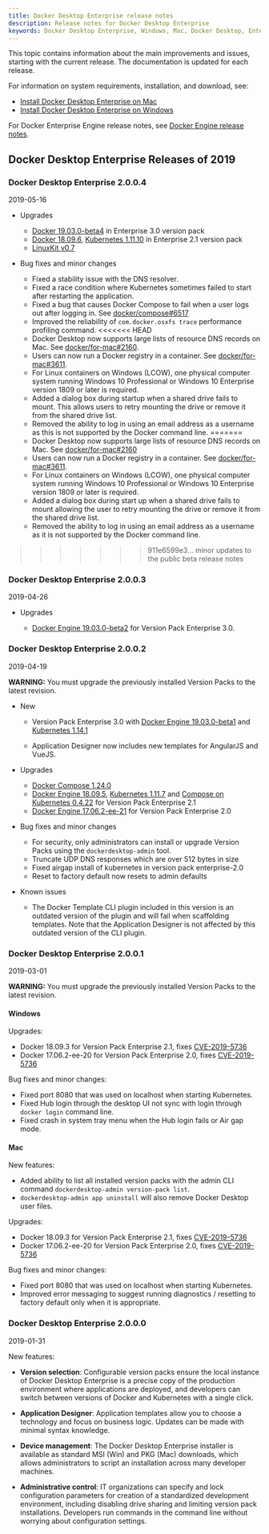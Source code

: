 ```yaml
---
title: Docker Desktop Enterprise release notes
description: Release notes for Docker Desktop Enterprise
keywords: Docker Desktop Enterprise, Windows, Mac, Docker Desktop, Enterprise,
---
```


This topic contains information about the main improvements and issues, starting with the
current release. The documentation is updated for each release.

For information on system requirements, installation, and download, see:

- [Install Docker Desktop Enterprise on Mac](/ee/desktop/admin/install/mac)
- [Install Docker Desktop Enterprise on Windows](/ee/desktop/admin/install/windows)

For Docker Enterprise Engine release notes, see [Docker Engine release notes](/engine/release-notes).

## Docker Desktop Enterprise Releases of 2019

### Docker Desktop Enterprise 2.0.0.4

2019-05-16

- Upgrades

  - [Docker 19.03.0-beta4](https://docs.docker.com/engine/release-notes/) in Enterprise 3.0 version pack
  - [Docker 18.09.6](https://docs.docker.com/engine/release-notes/), [Kubernetes 1.11.10](https://github.com/kubernetes/kubernetes/blob/master/CHANGELOG-1.11.md#v11110) in Enterprise 2.1 version pack
  - [LinuxKit v0.7](https://github.com/linuxkit/linuxkit/releases/tag/v0.7)

- Bug fixes and minor changes

  - Fixed a stability issue with the DNS resolver.
  - Fixed a race condition where Kubernetes sometimes failed to start after restarting the application.
  - Fixed a bug that causes Docker Compose to fail when a user logs out after logging in. See [docker/compose#6517](https://github.com/docker/compose/issues/6517)
  - Improved the reliability of `com.docker.osxfs trace` performance profiling command.
<<<<<<< HEAD
  - Docker Desktop now supports large lists of resource DNS records on Mac. See [docker/for-mac#2160](https://github.com/docker/for-mac/issues/2160#issuecomment-431571031).
  - Users can now run a Docker registry in a container. See [docker/for-mac#3611](https://github.com/docker/for-mac/issues/3611).
  - For Linux containers on Windows (LCOW), one physical computer system running Windows 10 Professional or Windows 10 Enterprise version 1809 or later is required.
  - Added a dialog box during startup when a shared drive fails to mount. This allows users to retry mounting the drive or remove it from the shared drive list.
  - Removed the ability to log in using an email address as a username as this is not supported by the Docker command line.
=======
  - Docker Desktop now supports large lists of resource DNS records on Mac. See [docker/for-mac#2160](https://github.com/docker/for-mac/issues/2160#issuecomment-431571031)
  - Users can now run a Docker registry in a container. See [docker/for-mac#3611](https://github.com/docker/for-mac/issues/3611).
  - For Linux containers on Windows (LCOW), one physical computer system running Windows 10 Professional or Windows 10 Enterprise version 1809 or later is required.
  - Added a dialog box during start up when a shared drive fails to mount allowing the user to retry mounting the drive or remove it from the shared drive list.
  - Removed the ability to log in using an email address as a username as it is not supported by the Docker command line.
>>>>>>> 911e6599e3... minor updates to the public beta release notes
  
### Docker Desktop Enterprise 2.0.0.3

2019-04-26

- Upgrades

  - [Docker Engine 19.03.0-beta2](https://docs.docker.com/engine/release-notes/) for Version Pack Enterprise 3.0.

### Docker Desktop Enterprise 2.0.0.2

2019-04-19

**WARNING:** You must upgrade the previously installed Version Packs to the latest revision.

- New

  - Version Pack Enterprise 3.0 with [Docker Engine 19.03.0-beta1](https://docs.docker.com/engine/release-notes/) and [Kubernetes 1.14.1](https://github.com/kubernetes/kubernetes/blob/master/CHANGELOG-1.14.md#changelog-since-v1141)

  - Application Designer now includes new templates for AngularJS and VueJS.

- Upgrades

  - [Docker Compose 1.24.0](https://github.com/docker/compose/releases/tag/1.24.0)
  - [Docker Engine 18.09.5](https://docs.docker.com/engine/release-notes/), [Kubernetes 1.11.7](https://github.com/kubernetes/kubernetes/blob/master/CHANGELOG-1.11.md#v1117) and [Compose on Kubernetes 0.4.22](https://github.com/docker/compose-on-kubernetes/releases/tag/v0.4.22) for Version Pack Enterprise 2.1
  - [Docker Engine 17.06.2-ee-21](https://docs.docker.com/engine/release-notes/) for Version Pack Enterprise 2.0

- Bug fixes and minor changes

  - For security, only administrators can install or upgrade Version Packs using the `dockerdesktop-admin` tool.
  - Truncate UDP DNS responses which are over 512 bytes in size
  - Fixed airgap install of kubernetes in version pack enterprise-2.0
  - Reset to factory default now resets to admin defaults

- Known issues

  - The Docker Template CLI plugin included in this version is an outdated version of the plugin and will fail when scaffolding templates. Note that the Application Designer is not affected by this outdated version of the CLI plugin.

### Docker Desktop Enterprise 2.0.0.1

2019-03-01

**WARNING:** You must upgrade the previously installed Version Packs to the latest revision.

#### Windows

Upgrades:

- Docker 18.09.3 for Version Pack Enterprise 2.1, fixes [CVE-2019-5736](https://cve.mitre.org/cgi-bin/cvename.cgi?name=CVE-2019-5736)
- Docker 17.06.2-ee-20 for Version Pack Enterprise 2.0, fixes [CVE-2019-5736](https://cve.mitre.org/cgi-bin/cvename.cgi?name=CVE-2019-5736)

Bug fixes and minor changes:

- Fixed port 8080 that was used on localhost when starting Kubernetes.
- Fixed Hub login through the desktop UI not sync with login through `docker login` command line.
- Fixed crash in system tray menu when the Hub login fails or Air gap mode.

#### Mac

New features:

- Added ability to list all installed version packs with the admin CLI command `dockerdesktop-admin version-pack list`.
- `dockerdesktop-admin app uninstall` will also remove Docker Desktop user files.

 Upgrades:

- Docker 18.09.3 for Version Pack Enterprise 2.1, fixes [CVE-2019-5736](https://cve.mitre.org/cgi-bin/cvename.cgi?name=CVE-2019-5736)
- Docker 17.06.2-ee-20 for Version Pack Enterprise 2.0, fixes [CVE-2019-5736](https://cve.mitre.org/cgi-bin/cvename.cgi?name=CVE-2019-5736)

Bug fixes and minor changes:

- Fixed port 8080 that was used on localhost when starting Kubernetes.
- Improved error messaging to suggest running diagnostics / resetting to factory default only when it is appropriate.

### Docker Desktop Enterprise 2.0.0.0

2019-01-31

New features:

  - **Version selection**: Configurable version packs ensure the local
    instance of Docker Desktop Enterprise is a precise copy of the
    production environment where applications are deployed, and
    developers can switch between versions of Docker and
    Kubernetes with a single click.

  - **Application Designer**: Application templates allow you to choose a
    technology and focus on business logic. Updates can be made with
    minimal syntax knowledge.

  - **Device management**: The Docker Desktop Enterprise installer is available as standard MSI (Win) and PKG (Mac) downloads, which allows administrators to script an installation across many developer machines.

  - **Administrative control**: IT organizations can specify and lock configuration parameters for creation of a standardized development environment, including disabling drive sharing and limiting version pack installations. Developers run commands in the command line without worrying about configuration settings.
